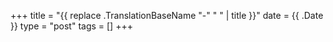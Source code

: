 +++
title = "{{ replace .TranslationBaseName "-" " " | title }}"
date = {{ .Date }}
type = "post"
tags = []
+++
